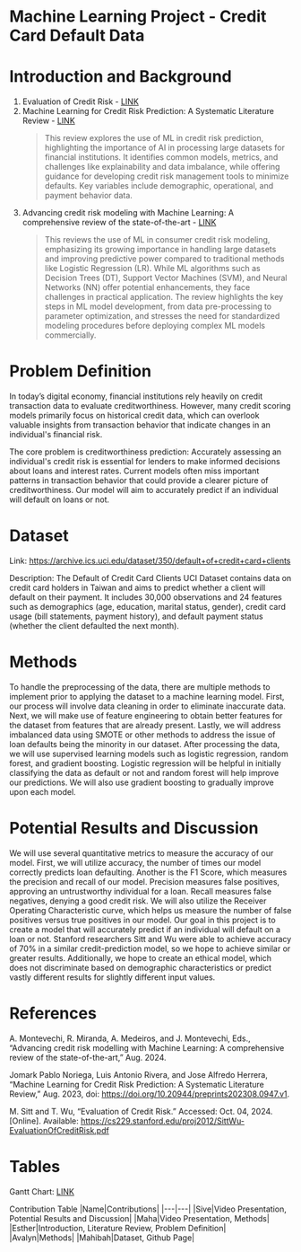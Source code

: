 # Machine Learning Project - Credit Card Default Data

# Introduction and Background

1. Evaluation of Credit Risk - [LINK](https://cs229.stanford.edu/proj2012/SittWu-EvaluationOfCreditRisk.pdf)
2. Machine Learning for Credit Risk Prediction: A Systematic Literature Review - [LINK](https://www.mdpi.com/2306-5729/8/11/169#)
   > This review explores the use of ML in credit risk prediction, highlighting the importance of AI in processing large datasets for financial institutions. It identifies common models, metrics, and challenges like explainability and data imbalance, while offering guidance for developing credit risk management tools to minimize defaults. Key variables include demographic, operational, and payment behavior data.
3. Advancing credit risk modeling with Machine Learning: A comprehensive review of the state-of-the-art - [LINK](https://www.sciencedirect.com/science/article/pii/S0952197624012405)
   > This reviews the use of ML in consumer credit risk modeling, emphasizing its growing importance in handling large datasets and improving predictive power compared to traditional methods like Logistic Regression (LR). While ML algorithms such as Decision Trees (DT), Support Vector Machines (SVM), and Neural Networks (NN) offer potential enhancements, they face challenges in practical application. The review highlights the key steps in ML model development, from data pre-processing to parameter optimization, and stresses the need for standardized modeling procedures before deploying complex ML models commercially.

# Problem Definition
In today’s digital economy, financial institutions rely heavily on credit transaction data to evaluate creditworthiness. However, many credit scoring models primarily focus on historical credit data, which can overlook valuable insights from transaction behavior that indicate changes in an individual's financial risk.

The core problem is creditworthiness prediction: Accurately assessing an individual's credit risk is essential for lenders to make informed decisions about loans and interest rates. Current models often miss important patterns in transaction behavior that could provide a clearer picture of creditworthiness. Our model will aim to accurately predict if an individual will default on loans or not.

# Dataset
Link: https://archive.ics.uci.edu/dataset/350/default+of+credit+card+clients

Description: The Default of Credit Card Clients UCI Dataset contains data on credit card holders in Taiwan and aims to predict whether a client will default on their payment. It includes 30,000 observations and 24 features such as demographics (age, education, marital status, gender), credit card usage (bill statements, payment history), and default payment status (whether the client defaulted the next month).

# Methods
To handle the preprocessing of the data, there are multiple methods to implement prior to applying the dataset to a machine learning model. First, our process will involve data cleaning in order to eliminate inaccurate data. Next, we will make use of feature engineering to obtain better features for the dataset from features that are already present. Lastly, we will address imbalanced data using SMOTE or other methods to address the issue of loan defaults being the minority in our dataset. After processing the data, we will use supervised learning models such as logistic regression, random forest, and gradient boosting. Logistic regression will be helpful in initially classifying the data as default or not and random forest will help improve our predictions. We will also use gradient boosting to gradually improve upon each model.

# Potential Results and Discussion
We will use several quantitative metrics to measure the accuracy of our model. First, we will utilize accuracy, the number of times our model correctly predicts loan defaulting. Another is the F1 Score, which measures the precision and recall of our model. Precision measures false positives, approving an untrustworthy individual for a loan. Recall measures false negatives, denying a good credit risk. We will also utilize the Receiver Operating Characteristic curve, which helps us measure the number of false positives versus true positives in our model. Our goal in this project is to create a model that will accurately predict if an individual will default on a loan or not. Stanford researchers Sitt and Wu were able to achieve accuracy of 70% in a similar credit-prediction model, so we hope to achieve similar or greater results. Additionally, we hope to create an ethical model, which does not discriminate based on demographic characteristics or predict vastly different results for slightly different input values.

# References
A. Montevechi, R. Miranda, A. Medeiros, and J. Montevechi, Eds., “Advancing credit risk modelling with Machine Learning: A comprehensive review of the state-of-the-art,” Aug. 2024.

Jomark Pablo Noriega, Luis Antonio Rivera, and Jose Alfredo Herrera, “Machine Learning for Credit Risk Prediction: A Systematic Literature Review,” Aug. 2023, doi: https://doi.org/10.20944/preprints202308.0947.v1.

‌M. Sitt and T. Wu, “Evaluation of Credit Risk.” Accessed: Oct. 04, 2024. [Online]. Available: https://cs229.stanford.edu/proj2012/SittWu-EvaluationOfCreditRisk.pdf


# Tables
Gantt Chart: [LINK](https://docs.google.com/spreadsheets/d/1_VUAMo002Tv-8mLRiyFK3bGIlX5s4-en/edit?usp=sharing&ouid=112209367681545806735&rtpof=true&sd=true)

Contribution Table
|Name|Contributions|
|---|---|
|Sive|Video Presentation, Potential Results and Discussion|
|Maha|Video Presentation, Methods|
|Esther|Introduction, Literature Review, Problem Definition|
|Avalyn|Methods|
|Mahibah|Dataset, Github Page|



